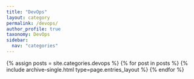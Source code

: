 ```yaml
---
title: "DevOps"
layout: category
permalink: /devops/
author_profile: true
taxonomy: DevOps
sidebar:
  nav: "categories"
---
```


{% assign posts = site.categories.devops %}
{% for post in posts %} {% include archive-single.html type=page.entries_layout %} {% endfor %}
